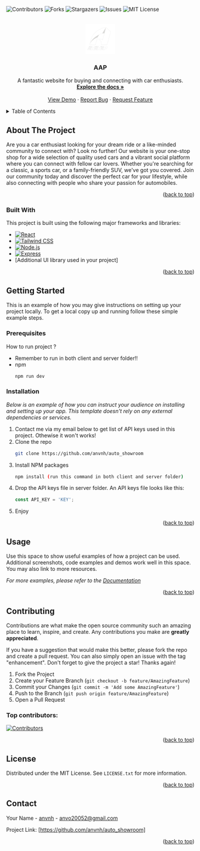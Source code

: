 <a id="readme-top"></a>

![Contributors](https://img.shields.io/github/contributors/anvnh/auto_showroom?style=for-the-badge)
![Forks](https://img.shields.io/github/forks/anvnh/auto_showroom?style=for-the-badge)
![Stargazers](https://img.shields.io/github/stars/anvnh/auto_showroom?style=for-the-badge)
![Issues](https://img.shields.io/github/issues/anvnh/auto_showroom?style=for-the-badge)
![MIT License](https://img.shields.io/github/license/anvnh/auto_showroom?style=for-the-badge)

<!-- PROJECT LOGO -->
<br />
<div align="center">
<a href="https://github.com/othneildrew/Best-README-Template">
<img src="/client/src/assets/logo/logoMain.png" alt="Logo" width="80" height="80">
</a>
  <h3 align="center">
    AAP
  </h3>
<p align="center">
  A fantastic website for buying and connecting with car enthusiasts.
<br />
<a href="">
  <strong>
    Explore the docs »
  </strong>
</a>
<br />
<br />
<a href="https://aapvietnam.online/">View Demo</a>
·
<a href="">Report Bug</a>
·
<a href="">Request Feature</a>
</p>
</div>



<!-- TABLE OF CONTENTS -->
<details>
<summary>
  Table of Contents
</summary>
<ol>
<li>
<a href="#about-the-project">About The Project</a>
<ul>
<li><a href="#built-with">Built With</a></li>
</ul>
</li>
<li>
<a href="#getting-started">Getting Started</a>
<ul>
<li><a href="#prerequisites">Prerequisites</a></li>
<li><a href="#installation">Installation</a></li>
</ul>
</li>
<li><a href="#usage">Usage</a></li>
<li><a href="#roadmap">Roadmap</a></li>
<li><a href="#contributing">Contributing</a></li>
<li><a href="#license">License</a></li>
<li><a href="#contact">Contact</a></li>
<li><a href="#acknowledgments">Acknowledgments</a></li>
</ol>
</details>



<!-- ABOUT THE PROJECT -->
## About The Project

Are you a car enthusiast looking for your dream ride or a like-minded community to connect with? Look no further! Our website is your one-stop shop for a wide selection of quality used cars and a vibrant social platform where you can connect with fellow car lovers. Whether you're searching for a classic, a sports car, or a family-friendly SUV, we've got you covered. Join our community today and discover the perfect car for your lifestyle, while also connecting with people who share your passion for automobiles.


<p align="right">(<a href="#readme-top">back to top</a>)</p>



### Built With

This project is built using the following major frameworks and libraries:

* [![React][React.js]][React-url]
* [![Tailwind CSS][TailwindCSS.com]][TailwindCSS-url]
* [![Node.js][Node.js]][Node-url]
* [![Express][Express.js]][Express-url]
* [Additional UI library used in your project]

<p align="right">(<a href="#readme-top">back to top</a>)</p>

[React.js]: https://img.shields.io/badge/React-20232A?style=for-the-badge&logo=react&logoColor=61DAFB
[React-url]: https://reactjs.org/
[TailwindCSS.com]: https://img.shields.io/badge/Tailwind_CSS-38B2AC?style=for-the-badge&logo=tailwind-css&logoColor=white
[TailwindCSS-url]: https://tailwindcss.com/
[Node.js]: https://img.shields.io/badge/Node.js-43853D?style=for-the-badge&logo=node.js&logoColor=white
[Node-url]: https://nodejs.org/
[Express.js]: https://img.shields.io/badge/Express.js-404D59?style=for-the-badge
[Express-url]: https://expressjs.com/



<!-- GETTING STARTED -->
## Getting Started

This is an example of how you may give instructions on setting up your project locally.
To get a local copy up and running follow these simple example steps.

### Prerequisites
How to run project ?
* Remember to run in both client and server folder!!
* npm
  ```sh
  npm run dev
  ```

### Installation

_Below is an example of how you can instruct your audience on installing and setting up your app. This template doesn't rely on any external dependencies or services._

1. Contact me via my email below to get list of API keys used in this project. Othewise it won't works! 
2. Clone the repo
   ```sh
   git clone https://github.com/anvnh/auto_showroom
   ```
3. Install NPM packages
   ```sh
   npm install (run this command in both client and server folder)
   ```
4. Drop the API keys file in server folder. An API keys file looks like this:
   ```js
   const API_KEY = 'KEY';
   ```
5. Enjoy

<p align="right">(<a href="#readme-top">back to top</a>)</p>

<!-- USAGE EXAMPLES -->
## Usage

Use this space to show useful examples of how a project can be used. Additional screenshots, code examples and demos work well in this space. You may also link to more resources.

_For more examples, please refer to the [Documentation](https://example.com)_

<p align="right">(<a href="#readme-top">back to top</a>)</p>



<!-- CONTRIBUTING -->
## Contributing

Contributions are what make the open source community such an amazing place to learn, inspire, and create. Any contributions you make are **greatly appreciated**.

If you have a suggestion that would make this better, please fork the repo and create a pull request. You can also simply open an issue with the tag "enhancement".
Don't forget to give the project a star! Thanks again!

1. Fork the Project
2. Create your Feature Branch (`git checkout -b feature/AmazingFeature`)
3. Commit your Changes (`git commit -m 'Add some AmazingFeature'`)
4. Push to the Branch (`git push origin feature/AmazingFeature`)
5. Open a Pull Request

### Top contributors:

<a href="https://github.com/anvnh/auto_showroom/graphs/contributors">
  <img src="https://contrib.rocks/image?repo=anvnh/auto_showroom" alt="Contributors" />
</a>

<p align="right">(<a href="#readme-top">back to top</a>)</p>



<!-- LICENSE -->
## License

Distributed under the MIT License. See `LICENSE.txt` for more information.

<p align="right">(<a href="#readme-top">back to top</a>)</p>



<!-- CONTACT -->
## Contact

Your Name - [anvnh](https://www.facebook.com/aanvnh/) - anvo20052@gmail.com

Project Link: [https://github.com/anvnh/auto_showroom]

<p align="right">(<a href="#readme-top">back to top</a>)</p>
